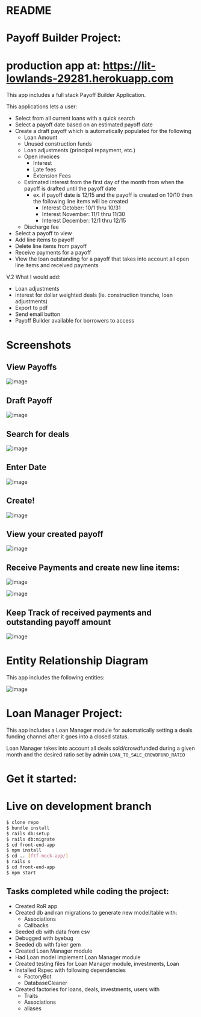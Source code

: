 # README

# Payoff Builder Project:

# production app at: https://lit-lowlands-29281.herokuapp.com

  This app includes a full stack Payoff Builder Application. 
  
  This applications lets a user: 
  - Select from all current loans with a quick search
  - Select a payoff date based on an estimated payoff date
  - Create a draft payoff which is automatically populated for the following
  	- Loan Amount
	- Unused construction funds
	- Loan adjustments (principal repayment, etc.)
	- Open invoices
		- Interest
		- Late fees
		- Extension Fees
	- Estimated interest from the first day of the month from when the payoff is drafted until the payoff date
		- ex. if payoff date is 12/15 and the payoff is created on 10/10 then the following line items will be created
			- Interest October: 10/1 thru 10/31
			- Interest November: 11/1 thru 11/30
			- Interest December: 12/1 thru 12/15
	- Discharge fee
- Select a payoff to view
- Add line items to payoff
- Delete line items from payoff
- Receive payments for a payoff
- View the loan outstanding for a payoff that takes into account all open line items and received payments

V.2 What I would add:
- Loan adjustments
- interest for dollar weighted deals (ie. construction tranche, loan adjustments)
- Export to pdf
- Send email button
- Payoff Builder available for borrowers to access
 
 # Screenshots
## View Payoffs

![image](https://user-images.githubusercontent.com/20305914/46772867-4c464800-ccc8-11e8-971c-f57f1214f200.png)


## Draft Payoff
![image](https://user-images.githubusercontent.com/20305914/46771742-020e9800-ccc3-11e8-82f1-232bcc76de3e.png)

## Search for deals
![image](https://user-images.githubusercontent.com/20305914/46771771-194d8580-ccc3-11e8-8e10-1f32950a23b5.png)

## Enter Date
![image](https://user-images.githubusercontent.com/20305914/46771780-28ccce80-ccc3-11e8-887a-355de6298086.png)

## Create!
![image](https://user-images.githubusercontent.com/20305914/46771809-3e41f880-ccc3-11e8-86fa-981870fdc0c0.png)

## View your created payoff
![image](https://user-images.githubusercontent.com/20305914/46771861-69c4e300-ccc3-11e8-9f2b-651a8674b1b3.png)

## Receive Payments and create new line items:
![image](https://user-images.githubusercontent.com/20305914/46771889-819c6700-ccc3-11e8-86b0-f62f6d1466a8.png)

![image](https://user-images.githubusercontent.com/20305914/46771929-a7297080-ccc3-11e8-87cb-1bb99bbe0e6f.png)

## Keep Track of received payments and outstanding payoff amount
![image](https://user-images.githubusercontent.com/20305914/46771953-be685e00-ccc3-11e8-865f-6bf28e304488.png)

# Entity Relationship Diagram 

This app includes the following entities:

![image](https://user-images.githubusercontent.com/20305914/46771350-20739400-ccc1-11e8-9fc1-33d821cd407c.png)


  
# Loan Manager Project:

  This app includes a Loan Manager module for automatically setting a deals funding channel after it goes into a closed status.

  Loan Manager takes into account all deals sold/crowdfunded during a given month and the desired ratio set by admin `LOAN_TO_SALE_CROWDFUND_RATIO`




  # Get it started:
  # Live on development branch
  ```sh
 $ clone repo
 $ bundle install
 $ rails db:setup
 $ rails db:migrate
 $ cd front-end-app
 $ npm install
 $ cd .. [ftf-mock-app/]
 $ rails s
 $ cd front-end-app
 $ npm start
 
```

## Tasks completed while coding the project:
- Created RoR app
- Created db and ran migrations to generate new model/table  with:
	- Associations
	- Callbacks
- Seeded db with data from csv
- Debugged with byebug
- Seeded db with faker gem
- Created Loan Manager module
- Had Loan model implement Loan Manager module
- Created testing files for Loan Manager module, investments, Loan
- Installed Rspec with following dependencies
	- FactoryBot
	- DatabaseCleaner
- Created factories for loans, deals, investments, users with
	- Traits
	- Associations
	- aliases
